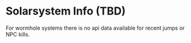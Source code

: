 # Solarsystem Info (TBD)



For wormhole systems there is no api data available for recent jumps or NPC kills.
<!--stackedit_data:
eyJoaXN0b3J5IjpbMTMwNDg0MzYzNCwtNzUyNzcwMDU4LC00OT
cwODA5MTFdfQ==
-->
